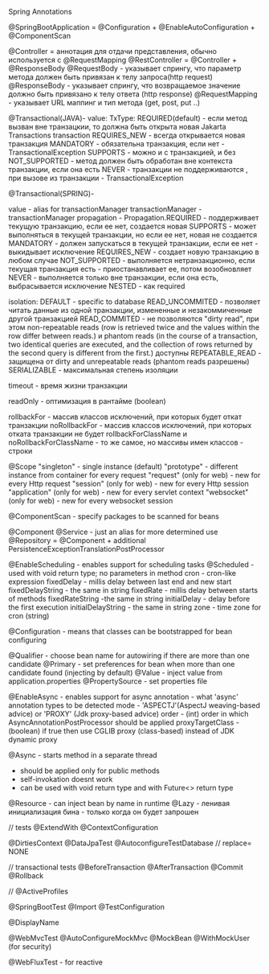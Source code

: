 Spring Annotations


@SpringBootApplication = @Configuration + @EnableAutoConfiguration + @ComponentScan

@Controller = аннотация для отдачи представления, обычно используется с @RequestMapping
@RestController = @Controller + @ResponseBody
@RequestBody - указывает спрингу, что параметр метода должен быть привязан к телу запроса(http request)
@ResponseBody - указывает спрингу, что возвращаемое значение должно быть привязано к телу ответа (http response)
@RequestMapping - указывает URL маппинг и тип метода (get, post, put ..)

@Transactional(JAVA)- 
value: TxType: REQUIRED(default) - если метод вызван вне транзацкии, то должна быть открыта новая Jakarta Transactions transaction
REQUIRES_NEW - всегда открывается новая транзакция
MANDATORY - обязательна транзакция, если нет - TransactionalException
SUPPORTS - можно и с транзакцией, и без
NOT_SUPPORTED - метод должен быть обработан вне контекста транзакции, если она есть
NEVER - транзакции не поддерживаются , при вызове из транзакции - TransactionalException

@Transactional(SPRING)- 

value - alias for transactionManager
transactionManager - transactionManager
propagation - Propagation.REQUIRED - поддерживает текущую транзакцию, если ее нет, создается новая
SUPPORTS - может выполняться в текущей транзакции, но если ее нет, новая не создается
MANDATORY - должен запускаться в текущей транзакции, если ее нет - выкидывает исключение
REQUIRES_NEW - создает новую транзакцию в любом случае
NOT_SUPPORTED - выполняется нетранзакционно, если текущая транзакция есть - приостанавливает ее, потом возобновляет
NEVER - выполняется только вне транзакции, если она есть, выбрасывается исключение
NESTED - как required

isolation: DEFAULT - specific to database
READ_UNCOMMITED - позволяет читать данные из одной транзакции, измененные и незакоммиченные другой транзакцией
READ_COMMITED - не позволяются "dirty read", при этом non-repeatable reads (row is retrieved twice 
and the values within the row differ between reads.) и phantom reads (in the course of a transaction, two identical queries are executed, 
and the collection of rows returned by the second query is different from the first.) доступны
REPEATABLE_READ - защищена от dirty and unrepeatable reads (phantom reads разрешены)
SERIALIZABLE - максимальная степень изоляции

timeout - время жизни транзакции

readOnly - оптимизация в рантайме (boolean)

rollbackFor - массив классов исключений, при которых будет откат транзакции
noRollbackFor - массив классов исключений, при которых отката транзакции не будет
rollbackForClassName и noRollbackForClassName - то же самое, но массивы имен классов - строки

@Scope
"singleton" - single instance (default)
"prototype" - different instance from container for every request
"request" (only for web) - new for every Http request
"session" (only for web) - new for every Http session
"application" (only for web)  - new for every servlet context
"websocket" (only for web) - new for every websocket session

@ComponentScan - specify packages to be scanned for beans

@Component
@Service - just an alias for more determined use
@Repository = @Component + additional PersistenceExceptionTranslationPostProcessor

@EnableScheduling - enables support for scheduling tasks
@Scheduled - used with void return type; no parameters in method
cron - cron-like expression
fixedDelay - millis delay between last end and new start
fixedDelayString - the same in string 
fixedRate - millis delay between starts of methods
fixedRateString -the same in string
initialDelay - delay before the first execution
initialDelayString - the same in string
zone - time zone for cron (string)

@Configuration - means that classes can be bootstrapped for bean configuring

@Qualifier - choose bean name for autowiring if there are more than one candidate
@Primary - set preferences for bean when more than one candidate found (injecting by default)
@Value - inject value from application.properties
@PropertySource - set properties file

@EnableAsync - enables support for async
annotation - what 'async' annotation types to be detected
mode - 'ASPECTJ'(AspectJ weaving-based advice) or 'PROXY' (Jdk proxy-based advice)
order - (int) order in which AsyncAnnotationPostProcessor should be applied
proxyTargetClass - (boolean) if true then use CGLIB proxy (class-based) instead of JDK dynamic proxy

@Async - starts method in a separate thread
- should be applied only for public methods
- self-invokation doesnt work
- can be used with void return type and with Future<> return type

@Resource - can inject bean by name in runtime
@Lazy -   ленивая инициализация бина - только когда он будет запрошен


// tests
@ExtendWith
@ContextConfiguration

@DirtiesContext
@DataJpaTest
@AutoconfigureTestDatabase // replace= NONE

// transactional tests
@BeforeTransaction
@AfterTransaction
@Commit
@Rollback

//
@ActiveProfiles

@SpringBootTest
@Import
@TestConfiguration

@DisplayName

@WebMvcTest
@AutoConfigureMockMvc
@MockBean
@WithMockUser (for security)

@WebFluxTest - for reactive